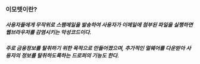 ### 이모텟이란?
##### 사용자들에게 무작위로 스팸메일을 발송하여 사용자가 이메일에 첨부된 파일을 실행하면 웹브라우저를 감염시키는 악성코드이다.
##### 주로 금융정보를 탈취하기 위한 목적으로 만들어졌으며, 추가적인 멀웨어를 다운받아 사용자의 정보를 탈취하도록하는 드로퍼의 기능도 한다.


#### 
